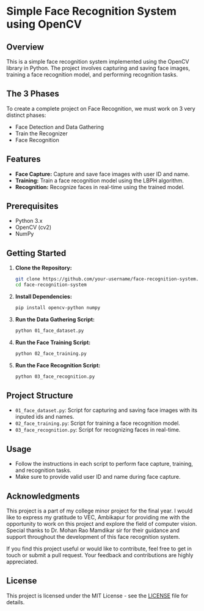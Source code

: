 # Simple Face Recognition System using OpenCV

## Overview

This is a simple face recognition system implemented using the OpenCV library in Python. The project involves capturing and saving face images, training a face recognition model, and performing recognition tasks.

## The 3 Phases
To create a complete project on Face Recognition, we must work on 3 very distinct phases:

- Face Detection and Data Gathering
- Train the Recognizer
- Face Recognition

## Features

- **Face Capture:** Capture and save face images with user ID and name.
- **Training:** Train a face recognition model using the LBPH algorithm.
- **Recognition:** Recognize faces in real-time using the trained model.

## Prerequisites

- Python 3.x
- OpenCV (cv2)
- NumPy

## Getting Started

1. **Clone the Repository:**

    ```bash
    git clone https://github.com/your-username/face-recognition-system.git
    cd face-recognition-system
    ```

2. **Install Dependencies:**

    ```bash
    pip install opencv-python numpy
    ```

3. **Run the Data Gathering Script:**

    ```bash
    python 01_face_dataset.py
    ```

4. **Run the Face Training Script:**

    ```bash
    python 02_face_training.py
    ```

5. **Run the Face Recognition Script:**

    ```bash
    python 03_face_recognition.py
    ```

## Project Structure

- `01_face_dataset.py`: Script for capturing and saving face images with its inputed ids and names.
- `02_face_training.py`: Script for training a face recognition model.
- `03_face_recognition.py`: Script for recognizing faces in real-time.

## Usage

- Follow the instructions in each script to perform face capture, training, and recognition tasks.
- Make sure to provide valid user ID and name during face capture.

## Acknowledgments

This project is a part of my college minor project for the final year. I would like to express my gratitude to VEC, Ambikapur for providing me with the opportunity to work on this project and explore the field of computer vision. Special thanks to Dr. Mohan Rao Mamdikar sir for their guidance and support throughout the development of this face recognition system.

If you find this project useful or would like to contribute, feel free to get in touch or submit a pull request. Your feedback and contributions are highly appreciated.

## License

This project is licensed under the MIT License - see the [LICENSE](LICENSE) file for details.
